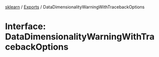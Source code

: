[sklearn](../readme.md) / [Exports](../modules.md) / DataDimensionalityWarningWithTracebackOptions

# Interface: DataDimensionalityWarningWithTracebackOptions
